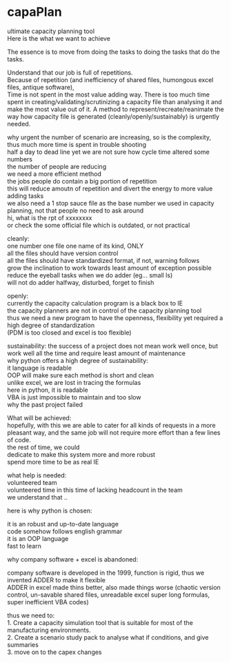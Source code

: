 # capaPlan
ultimate capacity planning tool<br />
Here is the what we want to achieve<br />

The essence is to move from doing the tasks to doing the tasks that do the tasks.<br />

Understand that our job is full of repetitions. <br />
Because of repetition (and inefficiency of shared files, humongous excel files, antique software), <br />
Time is not spent in the most value adding way. There is too much time spent in creating/validating/scrutinizing a capacity file than analysing it and make the most value out of it.
A method to represent/recreate/reanimate the way how capacity file is generated (cleanly/openly/sustainably) is urgently needed.

why urgent
the number of scenario are increasing, so is the complexity, thus much more time is spent in trouble shooting<br />
    half a day to dead line yet we are not sure how cycle time altered some numbers<br />
the number of people are reducing <br />
    we need a more efficient method<br />
the jobs people do contain a big portion of repetition <br />
    this will reduce amoutn of repetition and divert the energy to more value adding tasks<br />
we also need a 1 stop sauce file as the base number we used in capacity planning, not that people no need to ask around <br />
    hi, what is the rpt of xxxxxxxx<br />
or check the some official file which is outdated, or not practical <br />

cleanly:<br />
    one number one file one name of its kind, ONLY<br />
    all the files should have version control<br />
    all the files should have standardized format, if not, warning follows<br />
    grow the inclination to work towards least amount of exception possible<br />
    reduce the eyeball tasks when we do adder (eg... small ls)<br />
    will not do adder halfway, disturbed, forget to finish<br />

openly:<br />
    currently the capacity calculation program is a black box to IE<br />
    the capacity planners are not in control of the capacity planning tool<br />
    thus we need a new program to have the openness, flexibility yet required a high degree of standardization<br />
        (PDM is too closed and excel is too flexible)<br />
        
sustainability:
    the success of a project does not mean work well once, but work well all the time and require least amount of maintenance<br />
    why python offers a high degree of sustainability:<br />
        it language is readable<br />
        OOP will make sure each method is short and clean<br />
        unlike excel, we are lost in tracing the formulas<br />
        here in python, it is readable<br />
        VBA is just impossible to maintain and too slow<br />
        why the past project failed<br />
    


What will be achieved:<br />
hopefully, with this we are able to cater for all kinds of requests in a more pleasant way, and the same job will not require more effort than a few lines of code.<br />
the rest of time, we could <br />
    dedicate to make this system more and more robust <br />
    spend more time to be as real IE <br />
    
what help is needed:<br />
volunteered team<br />
volunteered time in this time of lacking headcount in the team<br />
we understand that ..<br />

here is why python is chosen:<br />

it is an robust and up-to-date language<br />
code somehow follows english grammar<br />
it is an OOP language<br />
fast to learn<br />

why company software + excel is abandoned:<br />

company software is developed in the 1999, function is rigid, thus we invented ADDER to make it flexible<br />
ADDER in excel made thins better, also made things worse (chaotic version control, un-savable shared files, unreadable excel super long formulas, super inefficient VBA codes)<br />

        
        
    

thus we need to: <br />
    1. Create a capacity simulation tool that is suitable for most of the manufacturing environments.<br />
    2. Create a scenario study pack to analyse what if conditions, and give summaries<br />
    3. move on to the capex changes<br />
